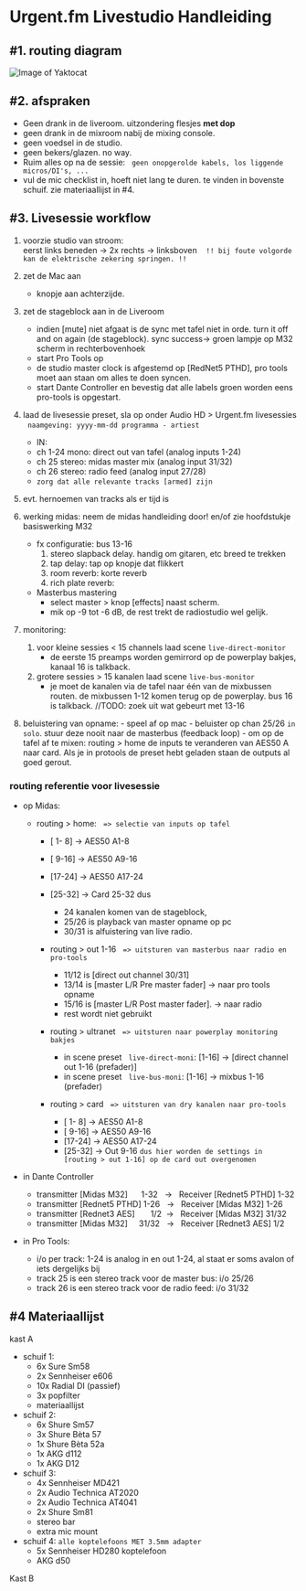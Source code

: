 # Urgent.fm Livestudio Handleiding
## #1. routing diagram

![Image of Yaktocat](https://octodex.github.com/images/yaktocat.png)

## #2. afspraken

- Geen drank in de liveroom. uitzondering flesjes **met dop**
- geen drank in de mixroom nabij de mixing console.
- geen voedsel in de studio.
- geen bekers/glazen. no way.
- Ruim alles op na de sessie: &nbsp;&nbsp;`geen onopgerolde kabels, los liggende micros/DI's, ...`
- vul de mic checklist in, hoeft niet lang te duren. te vinden in bovenste schuif. zie materiaallijst in #4.

## #3. Livesessie workflow

1. voorzie studio van stroom: <br/>
    eerst links beneden -> 2x rechts -> linksboven
&nbsp;&nbsp; `!! bij foute volgorde kan de elektrische zekering springen. !!`

1. zet de Mac aan
    - knopje aan achterzijde.
1. zet de stageblock aan in de Liveroom

    - indien [mute] niet afgaat is de sync met tafel niet in orde. turn it off and on again (de stageblock). sync success-> groen lampje op M32 scherm in rechterbovenhoek
    - start Pro Tools op
    - de studio master clock is afgestemd op [RedNet5 PTHD], pro tools moet aan staan om alles te doen syncen.
    - start Dante Controller en bevestig dat alle labels groen worden eens pro-tools is opgestart.
1. laad de livesessie preset, sla op onder Audio HD > Urgent.fm livesessies  
&nbsp; `naamgeving: yyyy-mm-dd programma - artiest`

    - IN:
    - ch 1-24 mono: direct out van tafel (analog inputs 1-24)
    - ch 25 stereo: midas master mix (analog input 31/32)
    - ch 26 stereo: radio feed (analog input 27/28)
    - `zorg dat alle relevante tracks [armed] zijn`

1. evt. hernoemen van tracks als er tijd is
1. werking midas: neem de midas handleiding door! en/of zie hoofdstukje basiswerking M32
    - fx configuratie: bus 13-16
      1. stereo slapback delay. handig om gitaren, etc breed te trekken
      1. tap delay: tap op knopje dat flikkert
      1. room reverb: korte reverb
      1. rich plate reverb:
    - Masterbus mastering
        - select master > knop [effects] naast scherm.
        - mik op -9 tot -6 dB, de rest trekt de radiostudio wel gelijk.
1. monitoring:
    1. voor kleine sessies < 15 channels laad scene `live-direct-monitor`
        - de eerste 15 preamps worden gemirrord op de powerplay bakjes, kanaal 16 is talkback.
    1. grotere sessies > 15 kanalen laad scene `live-bus-monitor`
        - je moet de kanalen via de tafel naar één van de mixbussen routen. de mixbussen 1-12 komen terug op de powerplay. bus 16 is talkback. //TODO: zoek uit wat gebeurt met 13-16
1. beluistering van opname:
        - speel af op mac
        - beluister op chan 25/26 `in solo`. stuur deze nooit naar de masterbus (feedback loop)
        - om op de tafel af te mixen: routing > home de inputs te veranderen van AES50 A naar card. Als je in protools de preset hebt geladen staan de outputs al goed gerout.

### routing referentie voor livesessie

- op Midas:

  - routing > home: &nbsp;&nbsp;`=> selectie van inputs op tafel`

    - [ 1- 8] -> AES50 A1-8
    - [ 9-16] -> AES50 A9-16
    - [17-24] -> AES50 A17-24
    - [25-32] -> Card 25-32
        dus

      - 24    kanalen komen van de stageblock,
      - 25/26 is playback van master opname op pc
      - 30/31 is alfuistering van live radio.
    - routing > out 1-16 &nbsp;&nbsp;`=> uitsturen van masterbus naar radio en pro-tools`
        - 11/12 is [direct out channel 30/31]
        - 13/14 is [master L/R Pre master fader] -> naar pro tools opname
        - 15/16 is [master L/R Post master fader]. -> naar radio
        - rest wordt niet gebruikt
    - routing > ultranet &nbsp;&nbsp;`=> uitsturen naar powerplay monitoring bakjes`
        - in scene preset  &nbsp;&nbsp;`live-direct-moni`: [1-16] -> [direct channel out 1-16 (prefader)]
        - in scene preset  &nbsp;&nbsp;`live-bus-moni`: [1-16] -> mixbus 1-16 (prefader)
    - routing > card &nbsp;&nbsp;`=> uitsturen van dry kanalen naar pro-tools`
        - [ 1- 8] -> AES50 A1-8
        - [ 9-16] -> AES50 A9-16
        - [17-24] -> AES50 A17-24
        - [25-32] -> Out 9-16 `dus hier worden de settings in [routing > out 1-16] op de card out overgenomen`
- in Dante Controller
    - transmitter [Midas M32] &nbsp;&nbsp;&nbsp;&nbsp; 1-32 &nbsp; -> &nbsp; Receiver [Rednet5 PTHD] 1-32
    - transmitter [Rednet5 PTHD]                       1-26 &nbsp; -> &nbsp; Receiver [Midas M32] 1-26
    - transmitter [Rednet3 AES] &nbsp;&nbsp;&nbsp;&nbsp;&nbsp; 1/2 &nbsp;-> &nbsp; Receiver [Midas M32] 31/32
    - transmitter [Midas M32] &nbsp; &nbsp;&nbsp;31/32 &nbsp; -> &nbsp; Receiver [Rednet3 AES] 1/2
- in Pro Tools:
    - i/o per track: 1-24 is analog in en out 1-24, al staat er soms avalon of iets dergelijks bij
    - track 25 is een stereo track voor de master bus: i/o 25/26
    - track 26 is een stereo track voor de radio feed: i/o 31/32

## #4 Materiaallijst

kast A

- schuif 1:
  - 6x Sure Sm58
  - 2x Sennheiser e606
  - 10x Radial DI (passief)
  - 3x popfilter
  - materiaallijst
- schuif 2:
  - 6x Shure Sm57
  - 3x Shure Bèta 57
  - 1x Shure Bèta 52a
  - 1x AKG d112
  - 1x AKG D12
- schuif 3:
  - 4x Sennheiser MD421
  - 2x Audio Technica AT2020
  - 2x Audio Technica AT4041
  - 2x Shure Sm81
  - stereo bar
  - extra mic mount
- schuif 4: `alle koptelefoons MET 3.5mm adapter`
  - 5x Sennheiser HD280 koptelefoon
  - AKG d50

Kast B